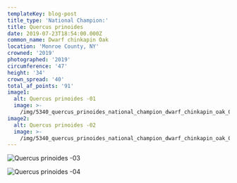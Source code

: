 ```yaml
---
templateKey: blog-post
title_type: 'National Champion:'
title: Quercus prinoides
date: 2019-07-23T18:54:00.000Z
common_name: Dwarf chinkapin Oak
location: 'Monroe County, NY'
crowned: '2019'
photographed: '2019'
circumference: '47'
height: '34'
crown_spread: '40'
total_af_points: '91'
image1:
  alt: Quercus prinoides -01
  image: >-
    /img/5340_quercus_prinoides_national_champion_dwarf_chinkapin_oak_07-23_2019_american_forests_brian_kelley_full.jpg
image2:
  alt: Quercus prinoides -02
  image: >-
    /img/5340_quercus_prinoides_national_champion_dwarf_chinkapin_oak_07-23_2019_american_forests_brian_kelley_dawn.jpg
---
```

![Quercus prinoides -03](/img/5340_quercus_prinoides_national_champion_dwarf_chinkapin_oak_07-23_2019_american_forests_brian_kelley_leaf.jpg)

![Quercus prinoides -04](/img/5340_quercus_prinoides_national_champion_dwarf_chinkapin_oak_07-23_2019_american_forests_brian_kelley_scale.jpg)
